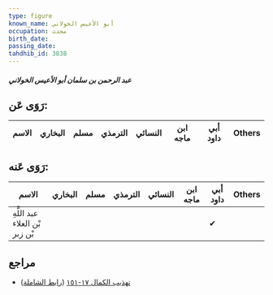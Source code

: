 ```yaml
---
type: figure
known_name: أبو الأعيس الخولاني
occupation: محدث
birth_date:
passing_date:
tahdhib_id: 3838
---
```

##### عبد الرحمن بن سلمان أبو الأعيس الخولاني

## رَوَى عَن:
| الاسم | البخاري | مسلم | الترمذي | النسائي | ابن ماجه | أبي داود | Others |
| ----- | ------- | ---- | ------- | ------- | -------- | -------- | ------ |
## رَوَى عَنه:
| الاسم                          | البخاري | مسلم | الترمذي | النسائي | ابن ماجه | أبي داود | Others |
| ------------------------------ | ------- | ---- | ------- | ------- | -------- | -------- | ------ |
| عبد اللَّهِ بْن العلاء بْن زبر |         |      |         |         |          | ✔        |        |
## مراجع
- [تهذيب الكمال ١٧-١٥١](obsidian://open?vault=Tahdhib-al-Kamal&file=Figures/٣٨٣٨-عبد%20الرحمن%20بن%20سلمان%20أبو%20الأعيس%20الخولاني) ([رابط الشاملة](https://shamela.ws/book/3722/8701))